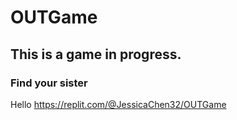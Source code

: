 # OUTGame

## This is a game in progress.

### Find your sister
Hello
https://replit.com/@JessicaChen32/OUTGame
